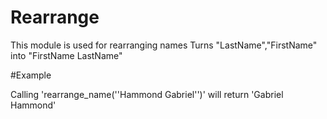 Rearrange
======

This module is used for rearranging names
Turns "LastName","FirstName" into "FirstName LastName"


#Example

Calling 'rearrange_name(''Hammond Gabriel'')' will return 'Gabriel Hammond'

